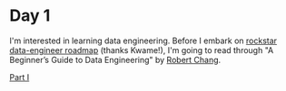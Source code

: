 # Day 1 

I'm interested in learning data engineering. Before I embark on [rockstar data-engineer roadmap](https://medium.com/datadriveninvestor/2021-rockstar-data-engineer-roadmap-46d429679a4b) (thanks Kwame!), I'm going to read through "A Beginner’s Guide to Data Engineering" by [Robert Chang](https://medium.com/@rchang). 

[Part I](https://medium.com/@rchang/a-beginners-guide-to-data-engineering-part-i-4227c5c457d7)

